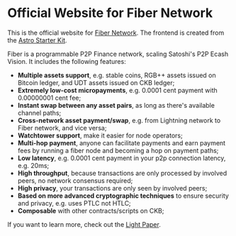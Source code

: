 # Official Website for Fiber Network

This is the official website for [Fiber Network](https://github.com/nervosnetwork/fiber). The frontend is created from the [Astro Starter Kit](https://docs.astro.build/).

Fiber is a programmable P2P Finance network, scaling Satoshi's P2P Ecash Vision. It includes the following features:

- **Multiple assets support**, e.g. stable coins, RGB++ assets issued on Bitcoin ledger, and UDT assets issued on CKB ledger;
- **Extremely low-cost micropayments**, e.g. 0.0001 cent payment with 0.00000001 cent fee;
- **Instant swap between any asset pairs**, as long as there's available channel paths;
- **Cross-network asset payment/swap**, e.g. from Lightning network to Fiber network, and vice versa;
- **Watchtower support**, make it easier for node operators;
- **Multi-hop payment**, anyone can facilitate payments and earn payment fees by running a fiber node and becoming a hop on payment paths;
- **Low latency**, e.g. 0.0001 cent payment in your p2p connection latency, e.g. 20ms;
- **High throughput**, because transactions are only processed by involved peers, no network consensus required;
- **High privacy**, your transactions are only seen by involved peers;
- **Based on more advanced cryptographic techniques** to ensure security and privacy, e.g. uses PTLC not HTLC;
- **Composable** with other contracts/scripts on CKB;

If you want to learn more, check out the [Light Paper](https://github.com/nervosnetwork/fiber/blob/main/docs/light-paper.md).

